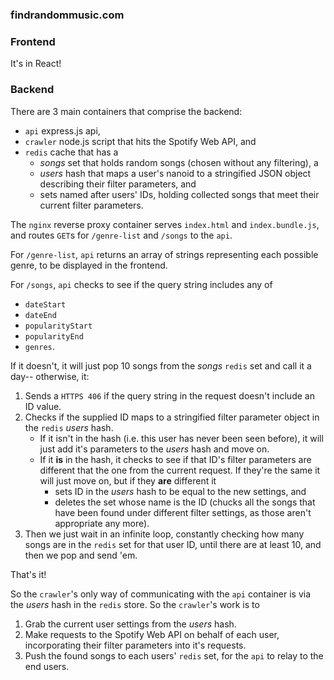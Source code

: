 ### findrandommusic.com

### Frontend
It's in React!

### Backend
There are 3 main containers that comprise the backend:
- `api` express.js api,
- `crawler` node.js script that hits the Spotify Web API, and
- `redis` cache that has a
  - *songs* set that holds random songs (chosen without any filtering), a
  - *users* hash that maps a user's nanoid to a stringified JSON object describing their filter parameters, and
  - sets named after users' IDs, holding collected songs that meet their current filter parameters.

The `nginx` reverse proxy container serves `index.html` and `index.bundle.js`, and routes `GET`s for `/genre-list` and `/songs` to the `api`.

For `/genre-list`, `api` returns an array of strings representing each possible genre, to be displayed in the frontend.

For `/songs`, `api` checks to see if the query string includes any of
- `dateStart`
- `dateEnd`
- `popularityStart`
- `popularityEnd`
- `genres`.

If it doesn't, it will just pop 10 songs from the *songs* `redis` set and call it a day-- otherwise, it:
1. Sends a `HTTPS 406` if the query string in the request doesn't include an ID value.
2. Checks if the supplied ID maps to a stringified filter parameter object in the `redis` *users* hash.
   + If it isn't in the hash (i.e. this user has never been seen before), it will just add it's parameters to the *users* hash and move on.
   + If it **is** in the hash, it checks to see if that ID's filter parameters are different that the one from the current request. If they're the same it will just move on, but if they **are** different it
     - sets ID in the *users* hash to be equal to the new settings, and
     - deletes the set whose name is the ID (chucks all the songs that have been found under different filter settings, as those aren't appropriate any more).
3. Then we just wait in an infinite loop, constantly checking how many songs are in the `redis` set for that user ID, until there are at least 10, and then we pop and send 'em.

That's it!

So the `crawler`'s only way of communicating with the `api` container is via the *users* hash in the `redis` store. So the `crawler`'s work is to
1. Grab the current user settings from the *users* hash.
2. Make requests to the Spotify Web API on behalf of each user, incorporating their filter parameters into it's requests.
3. Push the found songs to each users' `redis` set, for the `api` to relay to the end users.
